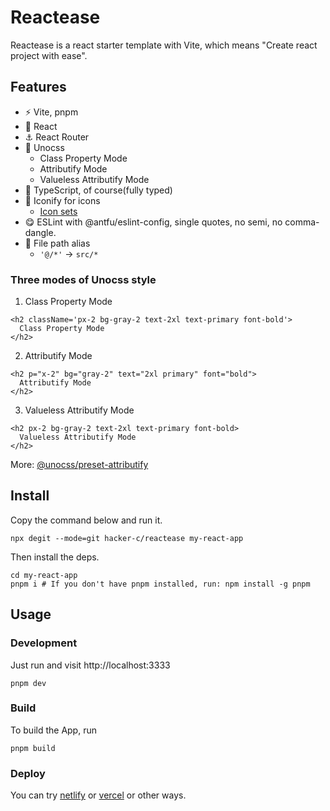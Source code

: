 # Reactease 

Reactease is a react starter template with Vite, which means "Create react project with ease".

## Features

- ⚡ Vite, pnpm
- 🚀 React
- ⚓ React Router
- 🎨 Unocss
  - Class Property Mode
  - Attributify Mode
  - Valueless Attributify Mode
- 💪 TypeScript, of course(fully typed)
- 🎈 Iconify for icons
  - [Icon sets](https://icon-sets.iconify.design/)
- 😋 ESLint with @antfu/eslint-config, single quotes, no semi, no comma-dangle.
- 📁 File path alias
  - `'@/*'` -> `src/*`


### Three modes of Unocss style

1. Class Property Mode

```tsx
<h2 className='px-2 bg-gray-2 text-2xl text-primary font-bold'>
  Class Property Mode
</h2>
```

2. Attributify Mode

```tsx
<h2 p="x-2" bg="gray-2" text="2xl primary" font="bold">
  Attributify Mode
</h2>
```

3. Valueless Attributify Mode

```tsx
<h2 px-2 bg-gray-2 text-2xl text-primary font-bold>
  Valueless Attributify Mode
</h2>
```

More: [@unocss/preset-attributify](https://www.npmjs.com/package/@unocss/preset-attributify)

## Install

Copy the command below and run it.
```
npx degit --mode=git hacker-c/reactease my-react-app
```

Then install the deps.
```
cd my-react-app
pnpm i # If you don't have pnpm installed, run: npm install -g pnpm
```

## Usage

### Development

Just run and visit http://localhost:3333
```
pnpm dev
```

### Build

To build the App, run
```
pnpm build
```

### Deploy

You can try [netlify](https://www.netlify.com) or [vercel](https://vercel.com/) or other ways.
